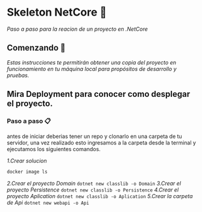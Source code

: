 # Skeleton NetCore :gem:

_Paso a paso para la reacion de un proyecto en .NetCore_

## Comenzando 🚀

_Estas instrucciones te permitirán obtener una copia del proyecto en funcionamiento en tu máquina local para propósitos de desarrollo y pruebas._

Mira **Deployment** para conocer como desplegar el proyecto.
---

### Paso a paso 📋
antes de iniciar deberias tener un repo y clonarlo en una carpeta de tu servidor, una vez realizado esto ingresamos a la carpeta desde la  terminal y ejecutamos los siguientes comandos.

_1.Crear solucion_
  ```bash
  docker image ls
  ```
_2.Crear el proyecto Domain_
    ```
    dotnet new classlib -o Domain
    ```
_3.Crear el proyecto Persistence_
    ```
    dotnet new classlib -o Persistence
    ```
_4.Crear el proyecto Aplication_
    ```
    dotnet new classlib -o Aplication
    ```
_5.Crear la carpeta de Api_
    ```
    dotnet new webapi -o Api
    ```